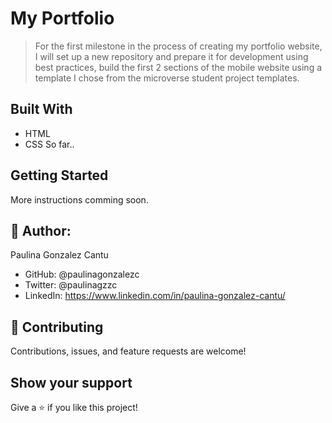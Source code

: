 # My Portfolio

> For the first milestone in the process of creating my portfolio website, I will set up a new repository and prepare it for development using best practices, build the first 2 sections of the mobile website using a template I chose from the microverse student project templates.

## Built With

- HTML
- CSS
  So far..

## Getting Started

More instructions comming soon.

## 👤 Author:

Paulina Gonzalez Cantu

- GitHub: @paulinagonzalezc
- Twitter: @paulinagzzc
- LinkedIn: https://www.linkedin.com/in/paulina-gonzalez-cantu/

## 🤝 Contributing

Contributions, issues, and feature requests are welcome!

## Show your support

Give a ⭐️ if you like this project!
